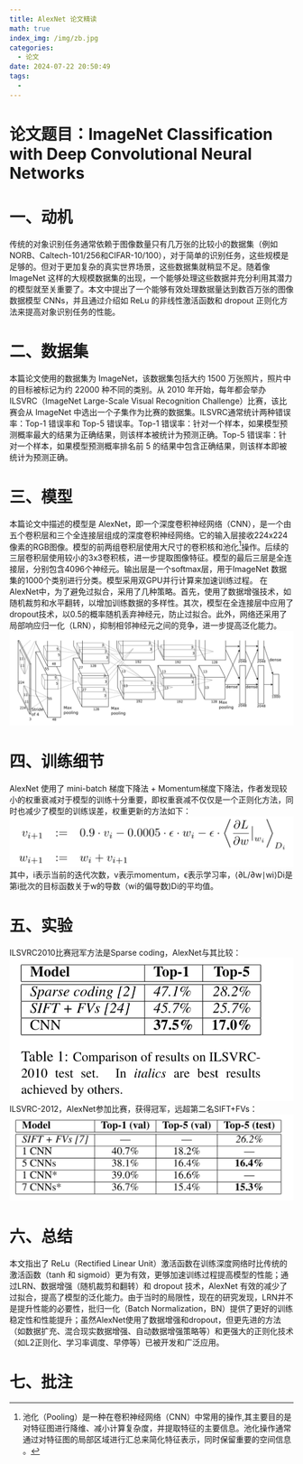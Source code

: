 ```yaml
---
title: AlexNet 论文精读
math: true
index_img: /img/zb.jpg
categories:
  - 论文
date: 2024-07-22 20:50:49
tags:
  - 
---
```

# 论文题目：ImageNet Classification with Deep Convolutional Neural Networks

# 一、动机

传统的对象识别任务通常依赖于图像数量只有几万张的比较小的数据集（例如 NORB、Caltech-101/256和CIFAR-10/100），对于简单的识别任务，这些规模是足够的。但对于更加复杂的真实世界场景，这些数据集就稍显不足。随着像 ImageNet 这样的大规模数据集的出现，一个能够处理这些数据并充分利用其潜力的模型就至关重要了。本文中提出了一个能够有效处理数据量达到数百万张的图像数据模型 CNNs，并且通过介绍如 ReLu 的非线性激活函数和 dropout 正则化方法来提高对象识别任务的性能。

# 二、数据集
本篇论文使用的数据集为 ImageNet，该数据集包括大约 1500 万张照片，照片中的目标被标记为约 22000 种不同的类别。从 2010 年开始，每年都会举办ILSVRC（ImageNet Large-Scale Visual Recognition Challenge）比赛，该比赛会从 ImageNet 中选出一个子集作为比赛的数据集。ILSVRC通常统计两种错误率：Top-1 错误率和 Top-5 错误率。Top-1 错误率：针对一个样本，如果模型预测概率最大的结果为正确结果，则该样本被统计为预测正确。Top-5 错误率：针对一个样本，如果模型预测概率排名前 5 的结果中包含正确结果，则该样本即被统计为预测正确。
# 三、模型
本篇论文中描述的模型是 AlexNet，即一个深度卷积神经网络（CNN），是一个由五个卷积层和三个全连接层组成的深度卷积神经网络。它的输入层接收224x224像素的RGB图像。模型的前两组卷积层使用大尺寸的卷积核和池化[^3]操作。后续的三层卷积层使用较小的3x3卷积核，进一步提取图像特征。模型的最后三层是全连接层，分别包含4096个神经元。输出层是一个softmax层，用于ImageNet 数据集的1000个类别进行分类。模型采用双GPU并行计算来加速训练过程。
在AlexNet中，为了避免过拟合，采用了几种策略。首先，使用了数据增强技术，如随机裁剪和水平翻转，以增加训练数据的多样性。其次，模型在全连接层中应用了dropout技术，以0.5的概率随机丢弃神经元，防止过拟合。此外，网络还采用了局部响应归一化（LRN），抑制相邻神经元之间的竞争，进一步提高泛化能力。
![alt text](../img/Longshot-20240728140924.png)

# 四、训练细节
AlexNet 使用了 mini-batch 梯度下降法 + Momentum梯度下降法，作者发现较小的权重衰减对于模型的训练十分重要，即权重衰减不仅仅是一个正则化方法，同时也减少了模型的训练误差，权重更新的方法如下：
![alt text](../img/Longshot-20240728141505.png)
其中，i表示当前的迭代次数，v表示momentum，ϵ表示学习率，⟨∂L/∂w∣wi⟩Di是第i批次的目标函数关于w的导数（wi的偏导数)Di的平均值。

# 五、实验
ILSVRC2010比赛冠军方法是Sparse coding，AlexNet与其比较：
![alt text](../img/Longshot-20240728141739.png)
ILSVRC-2012，AlexNet参加比赛，获得冠军，远超第二名SIFT+FVs：
![alt text](../img/Longshot-20240728141746.png)

# 六、总结
本文指出了 ReLu（Rectified Linear Unit）激活函数在训练深度网络时比传统的激活函数（tanh 和 sigmoid）更为有效，更够加速训练过程提高模型的性能；通过LRN、数据增强（随机裁剪和翻转）和 dropout 技术，AlexNet 有效的减少了过拟合，提高了模型的泛化能力。由于当时的局限性，现在的研究发现，LRN并不是提升性能的必要性，批归一化（Batch Normalization，BN）提供了更好的训练稳定性和性能提升；虽然AlexNet使用了数据增强和dropout，但更先进的方法（如数据扩充、混合现实数据增强、自动数据增强策略等）和更强大的正则化技术（如L2正则化、学习率调度、早停等）已被开发和广泛应用。

# 七、批注
[^1]:非饱和神经元（non-saturating neurons）是指那些不会轻易达到饱和状态的神经元。饱和状态是指神经元的输出接近其最大或最小值，从而导致输出对输入变化不再敏感。这种现象在传统的激活函数（如Sigmoid和Tanh）中很常见，特别是在输入值很大或很小时。为了避免饱和问题，非饱和神经元通常采用一些不会轻易饱和的激活函数。
[^2]:在卷积神经网络（CNN）中，“通道”（channel）通常指的是卷积层输出的不同特征图（feature map）。例如经过一个卷积层的处理后，输出的特征图数量就是该层的通道数，每一个通道都对应着不同的特征提取或模式检测。假设我们有一个彩色猫的图片（彩色图片通常由三个通道：红 R，绿 G，蓝B，意味着每个像素的颜色信息由这三个通道的值共同决定），我们通过在 CNN中添加了一个卷积层来处理这个图片。这个卷积层会使用多个卷积核（filters），每个卷积核会扫描图像的不同区域，提取特定的特征（比如边缘，纹理等）。如果我们的卷积层使用了 10 个不同的卷积核，那么该卷积层的输出就会有 10 个不同的“特征图”或“通道”。每个通道都表示了图像中的不同特征。例如，第一个通道可能专注于检测图像中的边缘，第二个通道可能专注于检测猫的耳朵形状，第三个通道可能检测毛发的纹理等等。
[^3]: 池化（Pooling）是一种在卷积神经网络（CNN）中常用的操作,其主要目的是对特征图进行降维、减小计算复杂度，并提取特征的主要信息。池化操作通常通过对特征图的局部区域进行汇总来简化特征表示，同时保留重要的空间信息 。